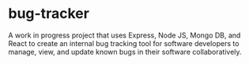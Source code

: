 # bug-tracker
A work in progress project that uses Express, Node JS, Mongo DB, and React to create an internal bug tracking tool for software developers to manage, view, and update known bugs in their software collaboratively.
